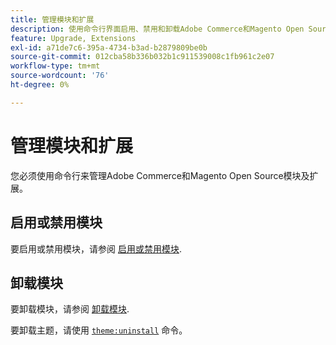 ```yaml
---
title: 管理模块和扩展
description: 使用命令行界面启用、禁用和卸载Adobe Commerce和Magento Open Source模块和扩展。
feature: Upgrade, Extensions
exl-id: a71de7c6-395a-4734-b3ad-b2879809be0b
source-git-commit: 012cba58b336b032b1c911539008c1fb961c2e07
workflow-type: tm+mt
source-wordcount: '76'
ht-degree: 0%

---
```


# 管理模块和扩展

您必须使用命令行来管理Adobe Commerce和Magento Open Source模块及扩展。

## 启用或禁用模块

要启用或禁用模块，请参阅 [启用或禁用模块](../../installation/tutorials/manage-modules.md).

## 卸载模块

要卸载模块，请参阅 [卸载模块](../../installation/tutorials/uninstall-modules.md).

要卸载主题，请使用 [`theme:uninstall`](../../installation/tutorials/themes.md) 命令。
